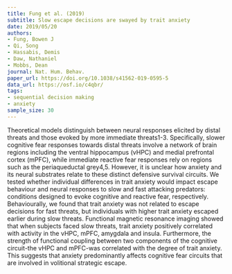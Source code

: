 ```yaml
---
title: Fung et al. (2019)
subtitle: Slow escape decisions are swayed by trait anxiety
date: 2019/05/20
authors:
- Fung, Bowen J
- Qi, Song
- Hassabis, Demis
- Daw, Nathaniel
- Mobbs, Dean
journal: Nat. Hum. Behav.
paper_url: https://doi.org/10.1038/s41562-019-0595-5
data_url: https://osf.io/c4qbr/
tags:
- sequential decision making
- anxiety
sample_size: 30
---
```


Theoretical models distinguish between neural responses elicited by distal threats and those evoked by more immediate threats1-3. Specifically, slower cognitive fear responses towards distal threats involve a network of brain regions including the ventral hippocampus (vHPC) and medial prefrontal cortex (mPFC), while immediate reactive fear responses rely on regions such as the periaqueductal grey4,5. However, it is unclear how anxiety and its neural substrates relate to these distinct defensive survival circuits. We tested whether individual differences in trait anxiety would impact escape behaviour and neural responses to slow and fast attacking predators: conditions designed to evoke cognitive and reactive fear, respectively. Behaviourally, we found that trait anxiety was not related to escape decisions for fast threats, but individuals with higher trait anxiety escaped earlier during slow threats. Functional magnetic resonance imaging showed that when subjects faced slow threats, trait anxiety positively correlated with activity in the vHPC, mPFC, amygdala and insula. Furthermore, the strength of functional coupling between two components of the cognitive circuit-the vHPC and mPFC-was correlated with the degree of trait anxiety. This suggests that anxiety predominantly affects cognitive fear circuits that are involved in volitional strategic escape.
